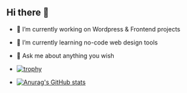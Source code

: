 ## Hi there 👋


- 🔭 I’m currently working on Wordpress & Frontend projects
- 🌱 I’m currently learning no-code web design tools
- 💬 Ask me about anything you wish

- [![trophy](https://github-profile-trophy.vercel.app/?username=mladens22)](https://github.com/ryo-ma/github-profile-trophy)
- [![Anurag's GitHub stats](https://github-readme-stats.vercel.app/api?username=mladens22)](https://github.com/anuraghazra/github-readme-stats)


<!--
**mladens22/mladens22** is a ✨ _special_ ✨ repository because its `README.md` (this file) appears on your GitHub profile.

[![trophy](https://github-profile-trophy.vercel.app/?username=mladens22)](https://github.com/ryo-ma/github-profile-trophy)
